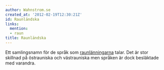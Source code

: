 ```yaml
---
author: Wahnstrom.se
created_at: '2012-02-19T12:30:21Z'
id: Raunländska
links:
  mention:
  - raun
title: Raunländska
---
```


Ett samlingsnamn för de språk som [raunlänningarna] talar. Det är stor skillnad på östrauniska och
västrauniska men språken är dock besläktade med varandra.

  [raunlänningarna]: raun